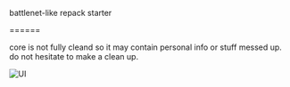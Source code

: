 battlenet-like repack starter

======

core is not fully cleand so it may contain personal info or stuff messed up. do not hesitate to make a clean up.

![UI](https://raw.githubusercontent.com/tbcmangos/launcher/master/img/WEMULauncher-enus.jpg)